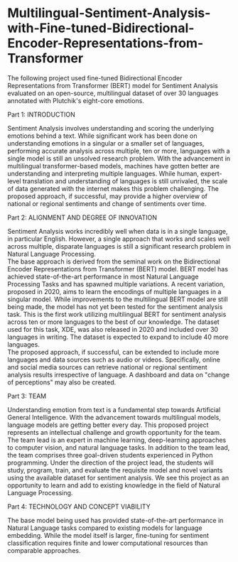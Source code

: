 # Multilingual-Sentiment-Analysis-with-Fine-tuned-Bidirectional-Encoder-Representations-from-Transformer

The following project used fine-tuned Bidirectional Encoder Representations from Transformer (BERT) model for Sentiment Analysis evaluated  on an open-source, multilingual dataset of over 30 languages annotated with Plutchik's eight-core emotions.


Part 1: INTRODUCTION 

Sentiment Analysis involves understanding and scoring the underlying emotions behind a text. While significant work has  been done on understanding emotions in a singular or a smaller set of languages, performing accurate analysis across  multiple, ten or more, languages with a single model is still an unsolved research problem. With the advancement in  multilingual transformer-based models, machines have gotten better are understanding and interpreting multiple  languages. While human, expert-level  translation and understanding of languages is still unrivaled, the scale of data generated with the internet makes this  problem challenging. The proposed approach, if successful, may provide a higher overview of national or regional  sentiments and change of sentiments over time. 


Part 2: ALIGNMENT AND DEGREE OF INNOVATION 

Sentiment Analysis works incredibly well when data is in a single language, in particular English. However, a single  approach that works and scales well across multiple, disparate languages is still a significant research problem in Natural  Language Processing.  
The base approach is derived from the seminal work on the Bidirectional Encoder Representations from Transformer  (BERT) model. BERT model has achieved state-of-the-art performance in most Natural Language Processing Tasks and  has spawned multiple variations. A recent variation, proposed in 2020, aims to learn the encodings of multiple languages  in a singular model. While improvements to the multilingual BERT model are still being made, the model has not yet  been tested for the sentiment analysis task. This is the first work utilizing multilingual BERT for sentiment analysis across  ten or more languages to the best of our knowledge. The dataset used for this task, XDE, was also released in 2020 and  included over 30 languages in writing. The dataset is expected to expand to include 40 more languages.  
The proposed approach, if successful, can be extended to include more languages and data sources such as audio or  videos. Specifically, online and social media sources can retrieve national or regional sentiment analysis results  irrespective of language. A dashboard and data on "change of perceptions" may  also be created. 


Part 3: TEAM 

Understanding emotion from text is a fundamental step towards Artificial General Intelligence. With the advancement  towards multilingual models, language models are getting better every day. This proposed project represents an  intellectual challenge and growth opportunity for the team.  
The team lead is an expert in machine learning, deep-learning approaches to computer vision, and natural language  tasks. In addition to the team lead, the team comprises three goal-driven students experienced in Python programming.  Under the direction of the project lead, the students will study, program, train, and evaluate the requisite model and  novel variants using the available dataset for sentiment analysis. We see this project as an opportunity to learn and add  to existing knowledge in the field of Natural Language Processing. 


Part 4: TECHNOLOGY AND CONCEPT VIABILITY 

The base model being used has provided state-of-the-art performance in Natural Language tasks compared to existing  models for language embedding. While the model itself is larger, fine-tuning for sentiment classification requires finite  and lower computational resources than comparable approaches. 
